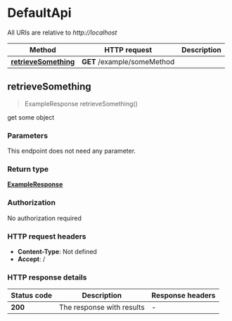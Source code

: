 # DefaultApi

All URIs are relative to *http://localhost*

| Method | HTTP request | Description |
|------------- | ------------- | -------------|
| [**retrieveSomething**](DefaultApi.md#retrieveSomething) | **GET** /example/someMethod |  |



## retrieveSomething

> ExampleResponse retrieveSomething()



get some object

### Parameters

This endpoint does not need any parameter.

### Return type

[**ExampleResponse**](ExampleResponse.md)

### Authorization

No authorization required

### HTTP request headers

- **Content-Type**: Not defined
- **Accept**: /


### HTTP response details
| Status code | Description | Response headers |
|-------------|-------------|------------------|
| **200** | The response with results |  -  |

